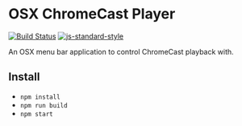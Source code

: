 # OSX ChromeCast Player

[![Build Status](https://travis-ci.org/stephan281094/chromecast-player.svg?branch=master)](https://travis-ci.org/stephan281094/chromecast-player)
[![js-standard-style](https://img.shields.io/badge/code%20style-standard-brightgreen.svg)](http://standardjs.com/)

An OSX menu bar application to control ChromeCast playback with.

## Install
* `npm install`
* `npm run build`
* `npm start`
